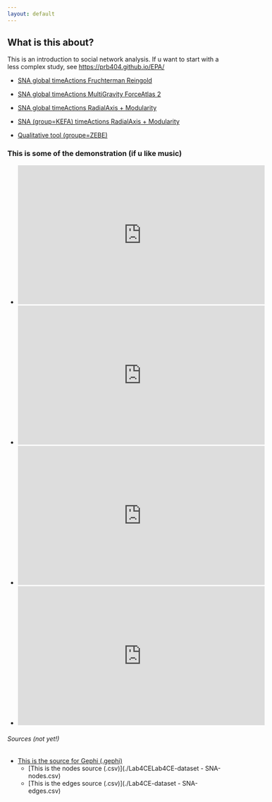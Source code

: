 ```yaml
---
layout: default
---
```


## What is this about?

This is an introduction to social network analysis. If u want to start with a less complex study, see https://prb404.github.io/EPA/

* [SNA global timeActions Fruchterman Reingold](./SNA/SNA_global_timeActions_Fruchterman_Reingold)
* [SNA global timeActions MultiGravity ForceAtlas 2](./SNA/SNA_global_timeActions_MultiGravity_ForceAtlas_2)
* [SNA global timeActions RadialAxis + Modularity](./SNA//SNA_global_timeActions_RadialAxis+Modularity)

* [SNA (group=KEFA) timeActions RadialAxis + Modularity](./SNA/kefa)
* [Qualitative tool (groupe=ZEBE)](./TA/Lab4CE_ZEBE.html)

### This is some of the demonstration (if u like music)

* <iframe width="560" height="315" src="https://www.youtube.com/embed/xXF41Wa_KRE" title="YouTube video player" frameborder="0" allow="accelerometer; autoplay; clipboard-write; encrypted-media; gyroscope; picture-in-picture" allowfullscreen></iframe>
* <iframe width="560" height="315" src="https://www.youtube.com/embed/1zjyqIfo-OY" title="YouTube video player" frameborder="0" allow="accelerometer; autoplay; clipboard-write; encrypted-media; gyroscope; picture-in-picture" allowfullscreen></iframe>
* <iframe width="560" height="315" src="https://www.youtube.com/embed/n3R2AnE28FU" title="YouTube video player" frameborder="0" allow="accelerometer; autoplay; clipboard-write; encrypted-media; gyroscope; picture-in-picture" allowfullscreen></iframe>
* <iframe width="560" height="315" src="https://www.youtube.com/embed/vh_A59CC1l0" title="YouTube video player" frameborder="0" allow="accelerometer; autoplay; clipboard-write; encrypted-media; gyroscope; picture-in-picture" allowfullscreen></iframe>

###### Sources (not yet!)
  - [This is the source for Gephi (.gephi)](./SNA-Lab4CE.gephi)
    - [This is the nodes source (.csv)](./Lab4CELab4CE-dataset - SNA-nodes.csv)
    - [This is the edges source (.csv)](./Lab4CE-dataset - SNA-edges.csv)
